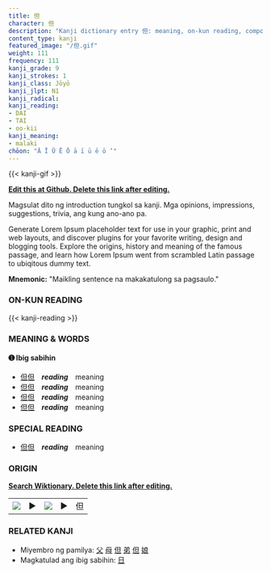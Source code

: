 ```yaml
---
title: 但
character: 但
description: "Kanji dictionary entry 但: meaning, on-kun reading, compounds, origin, related kanji"
content_type: kanji
featured_image: "/但.gif"
weight: 111
frequency: 111
kanji_grade: 9
kanji_strokes: 1
kanji_class: Jōyō
kanji_jlpt: N1
kanji_radical: 
kanji_reading: 
- DAI
- TAI
- oo-kii
kanji_meaning:
- malaki
chōon: "Ā Ī Ū Ē Ō ā ī ū ē ō ’"
---
```

[//]: # (Don't edit the line below. Kanji animated GIF code is automatically generated.)
{{< kanji-gif >}}

[//]: # (Edit below this line.)

**[Edit this at Github. Delete this link after editing.](https://github.com/tim0g/tim/tree/main/content/kanji/但/index.md)**

Magsulat dito ng introduction tungkol sa kanji. Mga opinions, impressions, suggestions, trivia, ang kung ano-ano pa.

Generate Lorem Ipsum placeholder text for use in your graphic, print and web layouts, and discover plugins for your favorite writing, design and blogging tools. Explore the origins, history and meaning of the famous passage, and learn how Lorem Ipsum went from scrambled Latin passage to ubiqitous dummy text.
 
**Mnemonic:** "Maikling sentence na makakatulong sa pagsaulo."

### ON-KUN READING

[//]: # (Don't edit the line below. ON-KUN READING code is automatically generated.)
{{< kanji-reading >}}

### MEANING & WORDS

#### ➊ **Ibig sabihin**
  - [但](../但)[但](../但)　***reading***　meaning
  - [但](../但)[但](../但)　***reading***　meaning
  - [但](../但)[但](../但)　***reading***　meaning
  - [但](../但)[但](../但)　***reading***　meaning

### SPECIAL READING
  - [但](../但)[但](../但)　***reading***　meaning

### ORIGIN

**[Search Wiktionary. Delete this link after editing.](https://wiktionary.org/wiki/但)**
<table class="kanji-table"><tr><td>
<img src="60px-但-bronze.svg.png">
</td><td>▶</td><td>
<img src="60px-但-oracle.svg.png">
</td><td>▶</td>
<td class="kanji-origin">但</td>
</tr></table>

### RELATED KANJI
- Miyembro ng pamilya: [父](../父) [母](../母) [但](../但) [弟](../弟) [但](../但) [娘](../娘)
- Magkatulad ang ibig sabihin: [日](../日)
